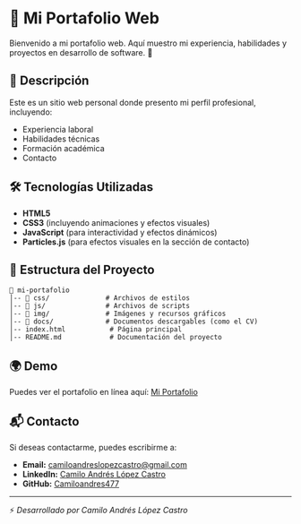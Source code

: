 # 📌 Mi Portafolio Web

Bienvenido a mi portafolio web. Aquí muestro mi experiencia, habilidades y proyectos en desarrollo de software. 🚀

## 📖 Descripción
Este es un sitio web personal donde presento mi perfil profesional, incluyendo:
- Experiencia laboral
- Habilidades técnicas
- Formación académica
- Contacto

## 🛠️ Tecnologías Utilizadas
- **HTML5**
- **CSS3** (incluyendo animaciones y efectos visuales)
- **JavaScript** (para interactividad y efectos dinámicos)
- **Particles.js** (para efectos visuales en la sección de contacto)

## 📂 Estructura del Proyecto
```
📁 mi-portafolio
│-- 📁 css/              # Archivos de estilos
│-- 📁 js/               # Archivos de scripts
│-- 📁 img/              # Imágenes y recursos gráficos
│-- 📁 docs/             # Documentos descargables (como el CV)
│-- index.html           # Página principal
│-- README.md            # Documentación del proyecto
```

## 🌍 Demo
Puedes ver el portafolio en línea aquí: [Mi Portafolio](https://perfilprofesional.netlify.app/) 

## 📬 Contacto
Si deseas contactarme, puedes escribirme a:
- **Email:** [camiloandreslopezcastro@gmail.com](mailto:camiloandreslopezcastro@gmail.com)
- **LinkedIn:** [Camilo Andrés López Castro](https://www.linkedin.com/in/camilo-andr%C3%A9s-l%C3%B3pez-castro/)
- **GitHub:** [Camiloandres477](https://github.com/Camiloandres477)

---
⚡ *Desarrollado por Camilo Andrés López Castro*

